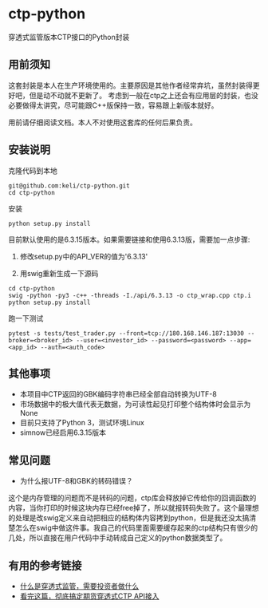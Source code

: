 # ctp-python
穿透式监管版本CTP接口的Python封装

## 用前须知
这套封装是本人在生产环境使用的。主要原因是其他作者经常弃坑，虽然封装得更好吧，但是动不动就不更新了。
考虑到一般在ctp之上还会有应用层的封装，也没必要做得太讲究，尽可能跟C++版保持一致，容易跟上新版本就好。

用前请仔细阅读文档。本人不对使用这套库的任何后果负责。

## 安装说明

克隆代码到本地
```
git@github.com:keli/ctp-python.git
cd ctp-python
```

安装
```
python setup.py install
```

目前默认使用的是6.3.15版本。如果需要链接和使用6.3.13版，需要加一点步骤:

1. 修改setup.py中的API_VER的值为'6.3.13'

2. 用swig重新生成一下源码

```
cd ctp-python
swig -python -py3 -c++ -threads -I./api/6.3.13 -o ctp_wrap.cpp ctp.i
python setup.py install
```

跑一下测试

```
pytest -s tests/test_trader.py --front=tcp://180.168.146.187:13030 --broker=<broker_id> --user=<investor_id> --password=<password> --app=<app_id> --auth=<auth_code>
```

## 其他事项

- 本项目中CTP返回的GBK编码字符串已经全部自动转换为UTF-8
- 市场数据中的极大值代表无数据，为可读性起见打印整个结构体时会显示为None
- 目前只支持了Python 3，测试环境Linux
- simnow已经启用6.3.15版本

## 常见问题

- 为什么报UTF-8和GBK的转码错误？

这个是内存管理的问题而不是转码的问题，ctp库会释放掉它传给你的回调函数的内容，当你打印的时候这块内存已经free掉了，所以就报转码失败了。这个最理想的处理是改swig定义来自动把相应的结构体内容拷到python，但是我还没太搞清楚怎么在swig中做这件事。我自己的代码里面需要缓存起来的ctp结构只有很少的几处，所以直接在用户代码中手动转成自己定义的python数据类型了。

## 有用的参考链接
- [什么是穿透式监管，需要投资者做什么](http://www.360doc.com/content/19/0514/11/8392_835597706.shtml) 
- [看完这篇，彻底搞定期货穿透式CTP API接入](https://www.vnpy.com/forum/topic/603-kan-wan-zhe-pian-che-di-gao-ding-qi-huo-chuan-tou-shi-ctp-apijie-ru)
